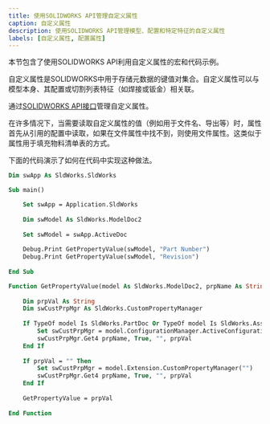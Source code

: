 ```yaml
---
title: 使用SOLIDWORKS API管理自定义属性
caption: 自定义属性
description: 使用SOLIDWORKS API管理模型、配置和特定特征的自定义属性
labels: [自定义属性, 配置属性]
---
```

本节包含了使用SOLIDWORKS API利用自定义属性的宏和代码示例。

自定义属性是SOLIDWORKS中用于存储元数据的键值对集合。自定义属性可以与模型本身、其配置或切割列表特征（如焊接或钣金）相关联。

通过[SOLIDWORKS API接口](https://help.solidworks.com/2018/english/api/sldworksapi/SolidWorks.Interop.sldworks~SolidWorks.Interop.sldworks.ICustomPropertyManager.html)管理自定义属性。

在许多情况下，当需要读取自定义属性的值（例如用于文件名、导出等）时，属性首先从引用的配置中读取，如果在文件属性中找不到，则使用文件属性。这类似于属性用于填充物料清单表的方式。

下面的代码演示了如何在代码中实现这种做法。

~~~ vb
Dim swApp As SldWorks.SldWorks

Sub main()

    Set swApp = Application.SldWorks
    
    Dim swModel As SldWorks.ModelDoc2
    
    Set swModel = swApp.ActiveDoc
    
    Debug.Print GetPropertyValue(swModel, "Part Number")
    Debug.Print GetPropertyValue(swModel, "Revision")
    
End Sub

Function GetPropertyValue(model As SldWorks.ModelDoc2, prpName As String) As String
    
    Dim prpVal As String
    Dim swCustPrpMgr As SldWorks.CustomPropertyManager
    
    If TypeOf model Is SldWorks.PartDoc Or TypeOf model Is SldWorks.AssemblyDoc Then
        Set swCustPrpMgr = model.ConfigurationManager.ActiveConfiguration.CustomPropertyManager
        swCustPrpMgr.Get4 prpName, True, "", prpVal
    End If
    
    If prpVal = "" Then
        Set swCustPrpMgr = model.Extension.CustomPropertyManager("")
        swCustPrpMgr.Get4 prpName, True, "", prpVal
    End If
    
    GetPropertyValue = prpVal
    
End Function
~~~